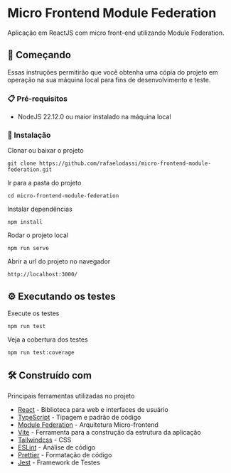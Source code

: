 # Micro Frontend Module Federation

Aplicação em ReactJS com micro front-end utilizando Module Federation.

## 🚀 Começando

Essas instruções permitirão que você obtenha uma cópia do projeto em operação na sua máquina local para fins de desenvolvimento e teste.

### 📋 Pré-requisitos

- NodeJS 22.12.0 ou maior instalado na máquina local

### 🔧 Instalação

Clonar ou baixar o projeto

```
git clone https://github.com/rafaelodassi/micro-frontend-module-federation.git
```

Ir para a pasta do projeto

```
cd micro-frontend-module-federation
```

Instalar dependências

```
npm install
```

Rodar o projeto local

```
npm run serve
```

Abrir a url do projeto no navegador

```
http://localhost:3000/
```

## ⚙️ Executando os testes

Execute os testes

```
npm run test
```

Veja a cobertura dos testes

```
npm run test:coverage
```

## 🛠️ Construído com

Principais ferramentas utilizadas no projeto

- [React](https://react.dev/) - Biblioteca para web e interfaces de usuário
- [TypeScript](https://www.typescriptlang.org/) - Tipagem e padrão de código
- [Module Federation](https://module-federation.io/) - Arquitetura Micro-frontend
- [Vite](https://vite.dev/) - Ferramenta para a construção da estrutura da aplicação
- [Tailwindcss](https://tailwindcss.com/) - CSS
- [ESLint](https://eslint.org/) - Análise de código
- [Prettier](https://prettier.io/) - Formatação de código
- [Jest](https://jestjs.io/pt-BR/) - Framework de Testes
